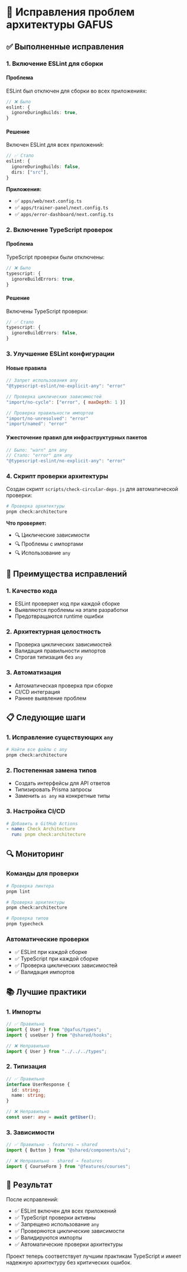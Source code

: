 # 🔧 Исправления проблем архитектуры GAFUS

## ✅ Выполненные исправления

### 1. **Включение ESLint для сборки**

#### Проблема
ESLint был отключен для сборки во всех приложениях:
```typescript
// ❌ Было
eslint: {
  ignoreDuringBuilds: true,
}
```

#### Решение
Включен ESLint для всех приложений:
```typescript
// ✅ Стало
eslint: {
  ignoreDuringBuilds: false,
  dirs: ["src"],
}
```

**Приложения:**
- ✅ `apps/web/next.config.ts`
- ✅ `apps/trainer-panel/next.config.ts`
- ✅ `apps/error-dashboard/next.config.ts`

### 2. **Включение TypeScript проверок**

#### Проблема
TypeScript проверки были отключены:
```typescript
// ❌ Было
typescript: {
  ignoreBuildErrors: true,
}
```

#### Решение
Включены TypeScript проверки:
```typescript
// ✅ Стало
typescript: {
  ignoreBuildErrors: false,
}
```

### 3. **Улучшение ESLint конфигурации**

#### Новые правила
```javascript
// Запрет использования any
"@typescript-eslint/no-explicit-any": "error"

// Проверка циклических зависимостей
"import/no-cycle": ["error", { maxDepth: 1 }]

// Проверка правильности импортов
"import/no-unresolved": "error"
"import/named": "error"
```

#### Ужесточение правил для инфраструктурных пакетов
```javascript
// Было: "warn" для any
// Стало: "error" для any
"@typescript-eslint/no-explicit-any": "error"
```

### 4. **Скрипт проверки архитектуры**

Создан скрипт `scripts/check-circular-deps.js` для автоматической проверки:

```bash
# Проверка архитектуры
pnpm check:architecture
```

**Что проверяет:**
- 🔍 Циклические зависимости
- 🔍 Проблемы с импортами  
- 🔍 Использование `any`

## 🚀 Преимущества исправлений

### 1. **Качество кода**
- ESLint проверяет код при каждой сборке
- Выявляются проблемы на этапе разработки
- Предотвращаются runtime ошибки

### 2. **Архитектурная целостность**
- Проверка циклических зависимостей
- Валидация правильности импортов
- Строгая типизация без `any`

### 3. **Автоматизация**
- Автоматическая проверка при сборке
- CI/CD интеграция
- Раннее выявление проблем

## 📋 Следующие шаги

### 1. **Исправление существующих `any`**
```bash
# Найти все файлы с any
pnpm check:architecture
```

### 2. **Постепенная замена типов**
- Создать интерфейсы для API ответов
- Типизировать Prisma запросы
- Заменить `as any` на конкретные типы

### 3. **Настройка CI/CD**
```yaml
# Добавить в GitHub Actions
- name: Check Architecture
  run: pnpm check:architecture
```

## 🔍 Мониторинг

### Команды для проверки
```bash
# Проверка линтера
pnpm lint

# Проверка архитектуры
pnpm check:architecture

# Проверка типов
pnpm typecheck
```

### Автоматические проверки
- ✅ ESLint при каждой сборке
- ✅ TypeScript при каждой сборке
- ✅ Проверка циклических зависимостей
- ✅ Валидация импортов

## 📚 Лучшие практики

### 1. **Импорты**
```typescript
// ✅ Правильно
import { User } from "@gafus/types";
import { useUser } from "@shared/hooks";

// ❌ Неправильно
import { User } from "../../../types";
```

### 2. **Типизация**
```typescript
// ✅ Правильно
interface UserResponse {
  id: string;
  name: string;
}

// ❌ Неправильно
const user: any = await getUser();
```

### 3. **Зависимости**
```typescript
// ✅ Правильно - features → shared
import { Button } from "@shared/components/ui";

// ❌ Неправильно - shared → features
import { CourseForm } from "@features/courses";
```

## 🎯 Результат

После исправлений:
- ✅ ESLint включен для всех приложений
- ✅ TypeScript проверки активны
- ✅ Запрещено использование `any`
- ✅ Проверяются циклические зависимости
- ✅ Валидируются импорты
- ✅ Автоматические проверки архитектуры

Проект теперь соответствует лучшим практикам TypeScript и имеет надежную архитектуру без критических ошибок.
